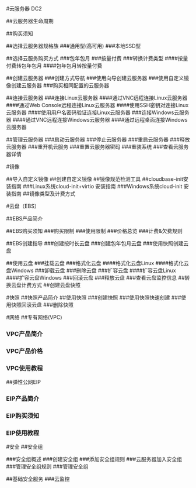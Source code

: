 #云服务器 DC2

##云服务器生命周期

##购买须知

##选择云服务器规格族
###通用型(高可用)
###本地SSD型

##选择云服务购买方式
###包年包月
###按量付费
###转换计费类型
####按量付费转包年包月
####包年包月转按量付费

##创建云服务器
###创建方式导航
###使用向导创建云服务器
###使用自定义镜像创建云服务器
###购买相同配置的云服务器

##连接云服务器
###连接Linux云服务器
####通过VNC远程连接Linux云服务器
####通过Web Console远程连接Linux云服务器
####使用SSH密钥对连接Linux云服务器
####使用用户名密码验证连接Linux云服务器
###连接Windows云服务器
####通过VNC远程连接Windows云服务器
####通过远程桌面连接Windows 云服务器

##管理云服务器
###启动云服务器
###停止云服务器
###重启云服务器
###释放云服务器
###重开机云服务
###重置云服务器密码
###重装系统
###查看云服务器详情



#镜像

##导入自定义镜像
##创建自定义镜像
##镜像规范检测工具
##cloudbase-init安装指南
###Linux系统cloud-init+virtio 安装指南
###Windows系统cloud-init 安装指南
##镜像类型及计费方式





#云盘（EBS）

##EBS产品简介

##EBS购买须知
###购买限制
###使用限制
###价格总览
###计费&欠费规则

##EBS创建指导
###创建按时长云盘
###创建包年包月云盘
###使用快照创建云盘

##使用云盘
###挂载云盘
###格式化云盘
####格式化云盘Linux
####格式化云盘Windows
###卸载云盘
###删除云盘
###扩容云盘
####扩容云盘Linux
####扩容云盘Windows
###回滚云盘
###释放云盘
###查看云盘监控信息
##转换云盘计费方式
##创建云盘快照




#快照
##快照产品简介
##使用快照
###创建快照
###使用快照快速创建
###使用快照回滚云盘
###删除快照





#网络
##专有网络(VPC)
### VPC产品简介
### VPC产品价格
### VPC使用教程
##弹性公网EIP
### EIP产品简介
### EIP购买须知
### EIP使用教程




#安全
##安全组

###安全组概述
###创建安全组
###添加安全组规则
###云服务器加入安全组
###管理安全组规则
###管理安全组

##基础安全服务
###云监控









